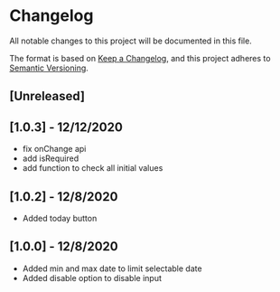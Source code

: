 # Changelog

All notable changes to this project will be documented in this file.

The format is based on [Keep a Changelog](https://keepachangelog.com/en/1.0.0/),
and this project adheres to [Semantic Versioning](https://semver.org/spec/v2.0.0.html).

## [Unreleased]

## [1.0.3] - 12/12/2020
- fix onChange api
- add isRequired  
- add function to check all initial values

## [1.0.2] - 12/8/2020
- Added today button
## [1.0.0] - 12/8/2020
- Added min and max date to limit selectable date
- Added disable option to disable input